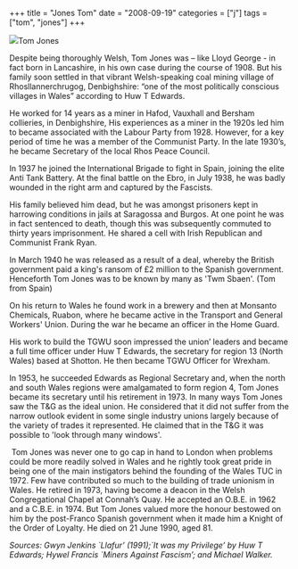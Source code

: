 +++
title = "Jones Tom"
date = "2008-09-19"
categories = ["j"]
tags = ["tom", "jones"]
+++

![](http://79.170.40.183/grahamstevenson.me.uk/images/stories/Jones%20Tom.JPG)Tom Jones

Despite being thoroughly Welsh, Tom Jones was – like Lloyd George - in fact born in Lancashire, in his own case during the course of 1908. But his family soon settled in that vibrant Welsh-speaking coal mining village of Rhosllannerchrugog, Denbighshire: “one of the most politically conscious villages in Wales” according to Huw T Edwards.

He worked for 14 years as a miner in Hafod, Vauxhall and Bersham collieries, in Denbighshire, His experiences as a miner in the 1920s led him to became associated with the Labour Party from 1928. However, for a key period of time he was a member of the Communist Party. In the late 1930’s, he became Secretary of the local Rhos Peace Council.

In 1937 he joined the International Brigade to fight in Spain, joining the elite Anti Tank Battery. At the final battle on the Ebro, in July 1938, he was badly wounded in the right arm and captured by the Fascists.

His family believed him dead, but he was amongst prisoners kept in harrowing conditions in jails at Saragossa and Burgos. At one point he was in fact sentenced to death, though this was subsequently commuted to thirty years imprisonment. He shared a cell with Irish Republican and Communist Frank Ryan.

In March 1940 he was released as a result of a deal, whereby the British government paid a king's ransom of £2 million to the Spanish government. Henceforth Tom Jones was to be known by many as 'Twm Sbaen'. (Tom from Spain)

On his return to Wales he found work in a brewery and then at Monsanto Chemicals, Ruabon, where he became active in the Transport and General Workers' Union. During the war he became an officer in the Home Guard.

His work to build the TGWU soon impressed the union’ leaders and became a full time officer under Huw T Edwards, the secretary for region 13 (North Wales) based at Shotton. He then became TGWU Officer for Wrexham.

In 1953, he succeeded Edwards as Regional Secretary and, when the north and south Wales regions were amalgamated to form region 4, Tom Jones became its secretary until his retirement in 1973. In many ways Tom Jones saw the T&G as the ideal union. He considered that it did not suffer from the narrow outlook evident in some single industry unions largely because of the variety of trades it represented. He claimed that in the T&G it was possible to 'look through many windows'.

 Tom Jones was never one to go cap in hand to London when problems could be more readily solved in Wales and he rightly took great pride in being one of the main instigators behind the founding of the Wales TUC in 1972. Few have contributed so much to the building of trade unionism in Wales. He retired in 1973, having become a deacon in the Welsh Congregational Chapel at Connah’s Quay. He accepted an O.B.E. in 1962 and a C.B.E. in 1974. But Tom Jones valued more the honour bestowed on him by the post-Franco Spanish government when it made him a Knight of the Order of Loyalty. He died on 21 June 1990, aged 81.

_Sources: Gwyn Jenkins \`Llafur’ (1991);\`It was my Privilege’ by Huw T Edwards; Hywel Francis \`Miners Against Fascism’; and Michael Walker._
